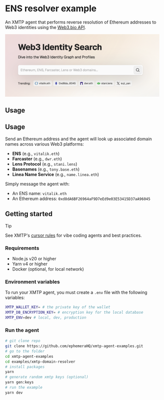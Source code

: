 # ENS resolver example

An XMTP agent that performs reverse resolution of Ethereum addresses to Web3 identities using the [Web3.bio API](https://api.web3.bio/).

![](./screenshot.png)

## Usage

## Usage

Send an Ethereum address and the agent will look up associated domain names across various Web3 platforms:

- **ENS** (e.g., `vitalik.eth`)
- **Farcaster** (e.g., `dwr.eth`)
- **Lens Protocol** (e.g., `stani.lens`)
- **Basenames** (e.g., `tony.base.eth`)
- **Linea Name Service** (e.g., `name.linea.eth`)

Simply message the agent with:

- An ENS name: `vitalik.eth`
- An Ethereum address: `0xd8dA6BF26964aF9D7eEd9e03E53415D37aA96045`

## Getting started

> [!TIP]
> See XMTP's [cursor rules](/.cursor/README.md) for vibe coding agents and best practices.

### Requirements

- Node.js v20 or higher
- Yarn v4 or higher
- Docker (optional, for local network)

### Environment variables

To run your XMTP agent, you must create a `.env` file with the following variables:

```bash
XMTP_WALLET_KEY= # the private key of the wallet
XMTP_DB_ENCRYPTION_KEY= # encryption key for the local database
XMTP_ENV=dev # local, dev, production
```

### Run the agent

```bash
# git clone repo
git clone https://github.com/ephemeraHQ/xmtp-agent-examples.git
# go to the folder
cd xmtp-agent-examples
cd examples/xmtp-domain-resolver
# install packages
yarn
# generate random xmtp keys (optional)
yarn gen:keys
# run the example
yarn dev
```
